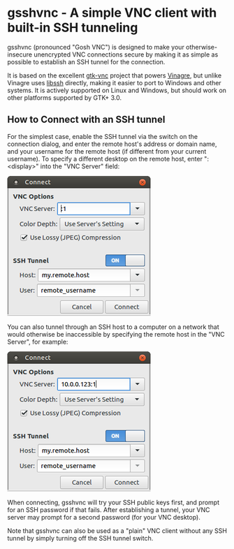 # gsshvnc - A simple VNC client with built-in SSH tunneling

gsshvnc (pronounced "Gosh VNC") is designed to make your otherwise-insecure
unencrypted VNC connections secure by making it as simple as possible to
establish an SSH tunnel for the connection.

It is based on the excellent [gtk-vnc](https://wiki.gnome.org/Projects/gtk-vnc)
project that powers [Vinagre](https://wiki.gnome.org/Apps/Vinagre), but unlike
Vinagre uses [libssh](https://www.libssh.org/) directly, making it easier to
port to Windows and other systems.  It is actively supported on Linux and
Windows, but should work on other platforms supported by GTK+ 3.0.


## How to Connect with an SSH tunnel

For the simplest case, enable the SSH tunnel via the switch on the connection
dialog, and enter the remote host's address or domain name, and your username
for the remote host (if different from your current username).  To specify a
different desktop on the remote host, enter ":&lt;display&gt;" into the
"VNC Server" field:

![Connect with SSH](doc/connect_ssh.png)

You can also tunnel through an SSH host to a computer on a network that would
otherwise be inaccessible by specifying the remote host in the "VNC Server",
for example:

![Connect with SSH through another host](doc/connect_ssh_2.png)

When connecting, gsshvnc will try your SSH public keys first, and prompt for
an SSH password if that fails.  After establishing a tunnel, your VNC server
may prompt for a second password (for your VNC desktop).

Note that gsshvnc can also be used as a "plain" VNC client without any SSH
tunnel by simply turning off the SSH tunnel switch.
